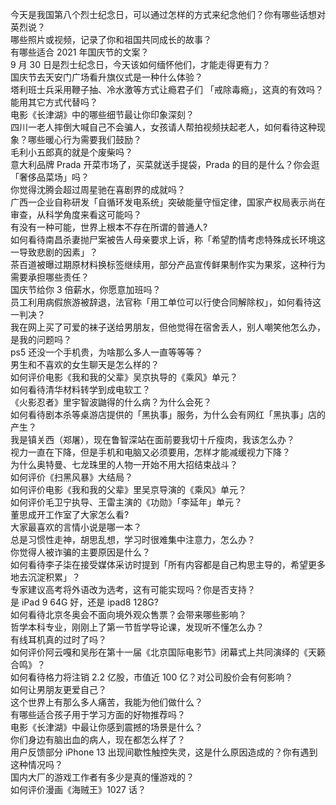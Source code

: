 今天是我国第八个烈士纪念日，可以通过怎样的方式来纪念他们？你有哪些话想对英烈说？  
哪些照片或视频，记录了你和祖国共同成长的故事？  
有哪些适合 2021 年国庆节的文案？  
9 月 30 日是烈士纪念日，今天该如何缅怀他们，才能走得更有力？  
国庆节去天安门广场看升旗仪式是一种什么体验？  
塔利班士兵采用鞭子抽、冷水激等方式让瘾君子们 「戒除毒瘾」，这真的有效吗？能用其它方式代替吗？  
电影《长津湖》中的哪些细节最让你印象深刻？  
四川一老人摔倒大喊自己不会骗人，女孩请人帮拍视频扶起老人，如何看待这种现象？哪些暖心行为需要我们鼓励？  
毛利小五郎真的就是个废柴吗？  
意大利品牌 Prada 开菜市场了，买菜就送手提袋，Prada 的目的是什么？你会逛「奢侈品菜场」吗？  
你觉得沈腾会超过周星驰在喜剧界的成就吗？  
广西一企业自称研发「自循环发电系统」突破能量守恒定律，国家产权局表示尚在审查，从科学角度来看这可能吗？  
有没有一种可能，世界上根本不存在所谓的普通人?  
如何看待南昌杀妻抛尸案被告人母亲要求上诉，称「希望酌情考虑特殊成长环境这一导致悲剧的因素」？  
茶百道被曝过期原材料换标签继续用，部分产品宣传鲜果制作实为果浆，这种行为需要承担哪些责任？  
国庆节给你 3 倍薪水，你愿意加班吗？  
员工利用病假旅游被辞退，法官称「用工单位可以行使合同解除权」，如何看待这一判决？  
我在网上买了可爱的袜子送给男朋友，但他觉得在宿舍丢人，别人嘲笑他怎么办，是我的问题吗？  
ps5 还没一个手机贵，为啥那么多人一直等等等？  
男生和不喜欢的女生聊天是怎么样的？  
如何评价电影《我和我的父辈》吴京执导的《乘风》单元？  
如何看待清华材料转学到成电软工？  
《火影忍者》里宇智波鼬得的什么病？为什么会死？  
如何看待剧本杀等桌游店提供的「黑执事」服务，为什么会有网红「黑执事」店的产生？  
我是镇关西（郑屠），现在鲁智深站在面前要我切十斤瘦肉，我该怎么办？  
视力一直在下降，但是手机和电脑又必须要用，怎样才能减缓视力下降？  
为什么奥特曼、七龙珠里的人物一开始不用大招结束战斗？  
如何评价《扫黑风暴》大结局？  
如何评价电影《我和我的父辈》里吴京导演的《乘风》单元？  
如何评价毛卫宁执导、王雷主演的《功勋》「李延年」单元？  
董思成开工作室了大家怎么看?  
大家最喜欢的言情小说是哪一本？  
总是习惯性走神，胡思乱想，学习时很难集中注意力，怎么办？  
你觉得人被诈骗的主要原因是什么？  
如何看待李子柒在接受媒体采访时提到「所有内容都是自己构思主导的，希望更多地去沉淀积累」？  
专家建议高考将外语改为选考，这有可能实现吗？你是否支持？  
是 iPad 9 64G 好，还是 ipad8 128G?  
如何看待北京冬奥会不面向境外观众售票？会带来哪些影响？  
哲学本科专业，刚刚上了第一节哲学导论课，发现听不懂怎么办？  
有线耳机真的过时了吗？  
如何评价阿云嘎和吴彤在第十一届《北京国际电影节》闭幕式上共同演绎的《天籁合鸣》？  
如何看待格力将注销 2.2 亿股，市值近 100 亿？对公司股价会有何影响？  
如何让男朋友更爱自己？  
这个世界上有那么多人痛苦，我能为他们做什么？  
有哪些适合孩子用于学习方面的好物推荐吗？  
电影《长津湖》中最让你感到震撼的场景是什么？  
你们身边有脑出血的病人，现在都怎么样了？  
用户反馈部分 iPhone 13 出现间歇性触控失灵，这是什么原因造成的？你有遇到这种情况吗？  
国内大厂的游戏工作者有多少是真的懂游戏的？  
如何评价漫画《海贼王》1027 话？  
